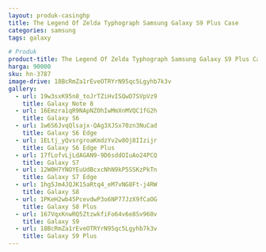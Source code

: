 ```yaml
---
layout: produk-casinghp
title: The Legend Of Zelda Typhograph Samsung Galaxy S9 Plus Case
categories: samsung
tags: galaxy

# Produk
product-title: The Legend Of Zelda Typhograph Samsung Galaxy S9 Plus Case
harga: 90000
sku: hn-3787
image-drive: 18BcRmZa1rEveOTRYrN95qc5Lgyhb7k3v
gallery:
  - url: 19w3sxK95n8_toJrTZiHvISQwD7SVpVz9
    title: Galaxy Note 8
  - url: 16Emzra1qR9NApNZOhIwMmXnMVQC1fG2h
    title: Galaxy S6
  - url: 1w6S6JvqQlsajx-QAg3XJSx70zn3NuCad
    title: Galaxy S6 Edge
  - url: 1ELtj_yQvsrgroaKmdzYv2w8Oj8IIzijr
    title: Galaxy S6 Edge Plus
  - url: 17fLofvLjLdAGAN9-9D6sddOIuAo24PCQ
    title: Galaxy S7
  - url: 12W0H7YNOYEuUdBcxcNhN9kP5SSKzPkTn
    title: Galaxy S7 Edge
  - url: 1hg5Jm4JQJK15aRtq4_eM7vNG8Ft-j4RW
    title: Galaxy S8
  - url: 1PKeH2wb45PcevdwP3o6NP77JzX9fCaOG
    title: Galaxy S8 Plus
  - url: 167VqxKnwRQ5ZtzwkfiFo64v6e8Sv960v
    title: Galaxy S9
  - url: 18BcRmZa1rEveOTRYrN95qc5Lgyhb7k3v
    title: Galaxy S9 Plus
---
```

